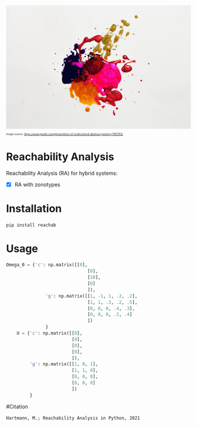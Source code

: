![GitHub Logo](/images/pexels-free-creative-stuff-1193743.jpg)
<span style="font-size:.5em;">  Image source: https://www.pexels.com/photo/photo-of-multicolored-abstract-painting-1193743/  </span> 

# Reachability Analysis
Reachability Analysis (RA) for hybrid systems:

- [x] RA with zonotypes

# Installation
```bash
pip install reachab
```

# Usage

```python
Omega_0 = {'c': np.matrix([[0],
                               [0],
                               [10],
                               [0]
                               ]),
               'g': np.matrix([[1, -1, 1, .2, .2],
                               [1, 1, .3, .2, .5],
                               [0, 0, 0, .4, .3],
                               [0, 0, 0, .2, .4]
                               ])
               }
    U = {'c': np.matrix([[0],
                         [0],
                         [0],
                         [0],
                         ]),
         'g': np.matrix([[1, 0, 1],
                         [1, 1, 0],
                         [0, 0, 0],
                         [0, 0, 0]
                         ])
         }
```

#Citation

```
Hartmann, M.; Reachability Analysis in Python, 2021
```